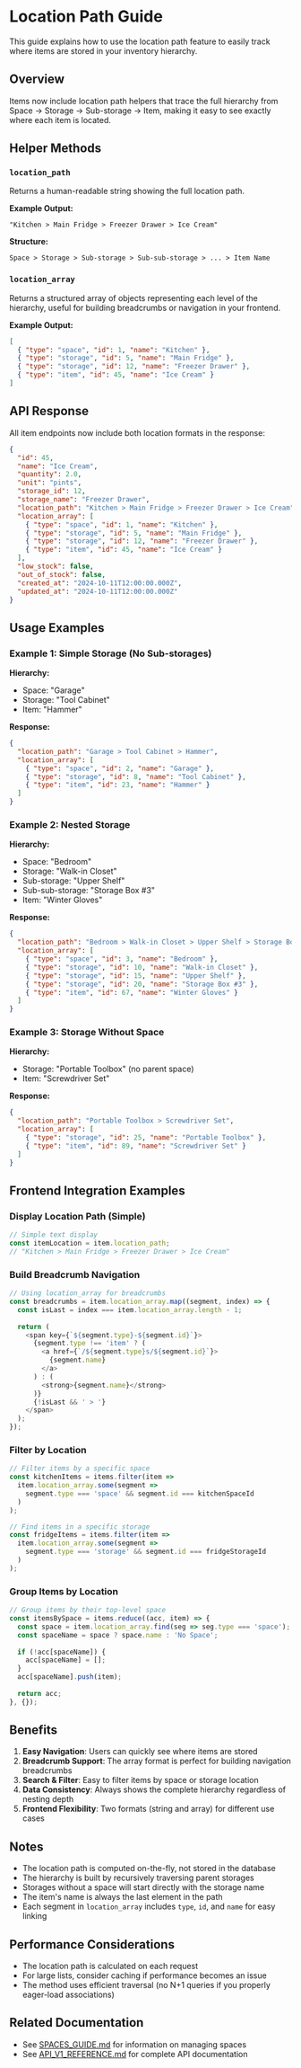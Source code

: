 # Location Path Guide

This guide explains how to use the location path feature to easily track where items are stored in your inventory hierarchy.

## Overview

Items now include location path helpers that trace the full hierarchy from Space → Storage → Sub-storage → Item, making it easy to see exactly where each item is located.

## Helper Methods

### `location_path`
Returns a human-readable string showing the full location path.

**Example Output:**
```
"Kitchen > Main Fridge > Freezer Drawer > Ice Cream"
```

**Structure:**
```
Space > Storage > Sub-storage > Sub-sub-storage > ... > Item Name
```

### `location_array`
Returns a structured array of objects representing each level of the hierarchy, useful for building breadcrumbs or navigation in your frontend.

**Example Output:**
```json
[
  { "type": "space", "id": 1, "name": "Kitchen" },
  { "type": "storage", "id": 5, "name": "Main Fridge" },
  { "type": "storage", "id": 12, "name": "Freezer Drawer" },
  { "type": "item", "id": 45, "name": "Ice Cream" }
]
```

## API Response

All item endpoints now include both location formats in the response:

```json
{
  "id": 45,
  "name": "Ice Cream",
  "quantity": 2.0,
  "unit": "pints",
  "storage_id": 12,
  "storage_name": "Freezer Drawer",
  "location_path": "Kitchen > Main Fridge > Freezer Drawer > Ice Cream",
  "location_array": [
    { "type": "space", "id": 1, "name": "Kitchen" },
    { "type": "storage", "id": 5, "name": "Main Fridge" },
    { "type": "storage", "id": 12, "name": "Freezer Drawer" },
    { "type": "item", "id": 45, "name": "Ice Cream" }
  ],
  "low_stock": false,
  "out_of_stock": false,
  "created_at": "2024-10-11T12:00:00.000Z",
  "updated_at": "2024-10-11T12:00:00.000Z"
}
```

## Usage Examples

### Example 1: Simple Storage (No Sub-storages)

**Hierarchy:**
- Space: "Garage"
- Storage: "Tool Cabinet"
- Item: "Hammer"

**Response:**
```json
{
  "location_path": "Garage > Tool Cabinet > Hammer",
  "location_array": [
    { "type": "space", "id": 2, "name": "Garage" },
    { "type": "storage", "id": 8, "name": "Tool Cabinet" },
    { "type": "item", "id": 23, "name": "Hammer" }
  ]
}
```

### Example 2: Nested Storage

**Hierarchy:**
- Space: "Bedroom"
- Storage: "Walk-in Closet"
- Sub-storage: "Upper Shelf"
- Sub-sub-storage: "Storage Box #3"
- Item: "Winter Gloves"

**Response:**
```json
{
  "location_path": "Bedroom > Walk-in Closet > Upper Shelf > Storage Box #3 > Winter Gloves",
  "location_array": [
    { "type": "space", "id": 3, "name": "Bedroom" },
    { "type": "storage", "id": 10, "name": "Walk-in Closet" },
    { "type": "storage", "id": 15, "name": "Upper Shelf" },
    { "type": "storage", "id": 20, "name": "Storage Box #3" },
    { "type": "item", "id": 67, "name": "Winter Gloves" }
  ]
}
```

### Example 3: Storage Without Space

**Hierarchy:**
- Storage: "Portable Toolbox" (no parent space)
- Item: "Screwdriver Set"

**Response:**
```json
{
  "location_path": "Portable Toolbox > Screwdriver Set",
  "location_array": [
    { "type": "storage", "id": 25, "name": "Portable Toolbox" },
    { "type": "item", "id": 89, "name": "Screwdriver Set" }
  ]
}
```

## Frontend Integration Examples

### Display Location Path (Simple)
```javascript
// Simple text display
const itemLocation = item.location_path;
// "Kitchen > Main Fridge > Freezer Drawer > Ice Cream"
```

### Build Breadcrumb Navigation
```javascript
// Using location_array for breadcrumbs
const breadcrumbs = item.location_array.map((segment, index) => {
  const isLast = index === item.location_array.length - 1;
  
  return (
    <span key={`${segment.type}-${segment.id}`}>
      {segment.type !== 'item' ? (
        <a href={`/${segment.type}s/${segment.id}`}>
          {segment.name}
        </a>
      ) : (
        <strong>{segment.name}</strong>
      )}
      {!isLast && ' > '}
    </span>
  );
});
```

### Filter by Location
```javascript
// Filter items by a specific space
const kitchenItems = items.filter(item => 
  item.location_array.some(segment => 
    segment.type === 'space' && segment.id === kitchenSpaceId
  )
);

// Find items in a specific storage
const fridgeItems = items.filter(item =>
  item.location_array.some(segment =>
    segment.type === 'storage' && segment.id === fridgeStorageId
  )
);
```

### Group Items by Location
```javascript
// Group items by their top-level space
const itemsBySpace = items.reduce((acc, item) => {
  const space = item.location_array.find(seg => seg.type === 'space');
  const spaceName = space ? space.name : 'No Space';
  
  if (!acc[spaceName]) {
    acc[spaceName] = [];
  }
  acc[spaceName].push(item);
  
  return acc;
}, {});
```

## Benefits

1. **Easy Navigation**: Users can quickly see where items are stored
2. **Breadcrumb Support**: The array format is perfect for building navigation breadcrumbs
3. **Search & Filter**: Easy to filter items by space or storage location
4. **Data Consistency**: Always shows the complete hierarchy regardless of nesting depth
5. **Frontend Flexibility**: Two formats (string and array) for different use cases

## Notes

- The location path is computed on-the-fly, not stored in the database
- The hierarchy is built by recursively traversing parent storages
- Storages without a space will start directly with the storage name
- The item's name is always the last element in the path
- Each segment in `location_array` includes `type`, `id`, and `name` for easy linking

## Performance Considerations

- The location path is calculated on each request
- For large lists, consider caching if performance becomes an issue
- The method uses efficient traversal (no N+1 queries if you properly eager-load associations)

## Related Documentation

- See [SPACES_GUIDE.md](SPACES_GUIDE.md) for information on managing spaces
- See [API_V1_REFERENCE.md](API_V1_REFERENCE.md) for complete API documentation


